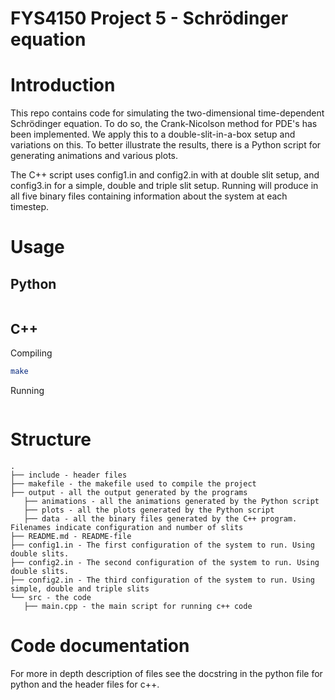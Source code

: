 # FYS4150 Project 5 - Schrödinger equation

# Introduction
This repo contains code for simulating the two-dimensional time-dependent Schrödinger equation.
To do so, the Crank-Nicolson method for PDE's has been implemented. We apply this to a 
double-slit-in-a-box setup and variations on this. To better illustrate the results, there is 
a Python script for generating animations and various plots.

The C++ script uses config1.in and config2.in with at double slit setup, and config3.in for
a simple, double and triple slit setup. Running will produce in all five binary files 
containing information about the system at each timestep.

# Usage

## Python

```

```

## C++

Compiling

```bash
make
```

Running

```

```

# Structure

```
.
├── include - header files
├── makefile - the makefile used to compile the project
├── output - all the output generated by the programs
   ├── animations - all the animations generated by the Python script
   ├── plots - all the plots generated by the Python script
   ├── data - all the binary files generated by the C++ program. Filenames indicate configuration and number of slits
├── README.md - README-file
├── config1.in - The first configuration of the system to run. Using double slits.
├── config2.in - The second configuration of the system to run. Using double slits.
├── config2.in - The third configuration of the system to run. Using simple, double and triple slits
└── src - the code
   ├── main.cpp - the main script for running c++ code

```

# Code documentation

For more in depth description of files see the docstring in the python file for python and the header files for c++.
